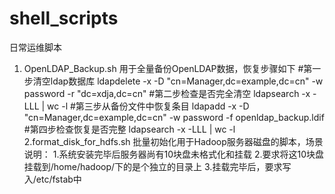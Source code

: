 # shell_scripts
日常运维脚本

1. OpenLDAP_Backup.sh 用于全量备份OpenLDAP数据，恢复步骤如下
    #第一步清空ldap数据库
    ldapdelete -x -D "cn=Manager,dc=example,dc=cn" -w password -r "dc=xdja,dc=cn"
    #第二步检查是否完全清空
    ldapsearch -x -LLL | wc -l
    #第三步从备份文件中恢复条目
    ldapadd -x -D "cn=Manager,dc=example,dc=cn" -w password -f openldap_backup.ldif
    #第四步检查恢复是否完整
    ldapsearch -x -LLL | wc -l
2.format_disk_for_hdfs.sh 批量初始化用于Hadoop服务器磁盘的脚本，场景说明：
    1.系统安装完毕后服务器尚有10块盘未格式化和挂载
    2.要求将这10块盘挂载到/home/hadoop/下的是个独立的目录上
    3.挂载完毕后，要求写入/etc/fstab中

